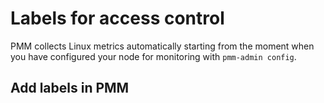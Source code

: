 # Labels for access control

PMM collects Linux metrics automatically starting from the moment when you have configured your node for monitoring with `pmm-admin config`.


## Add labels in PMM



